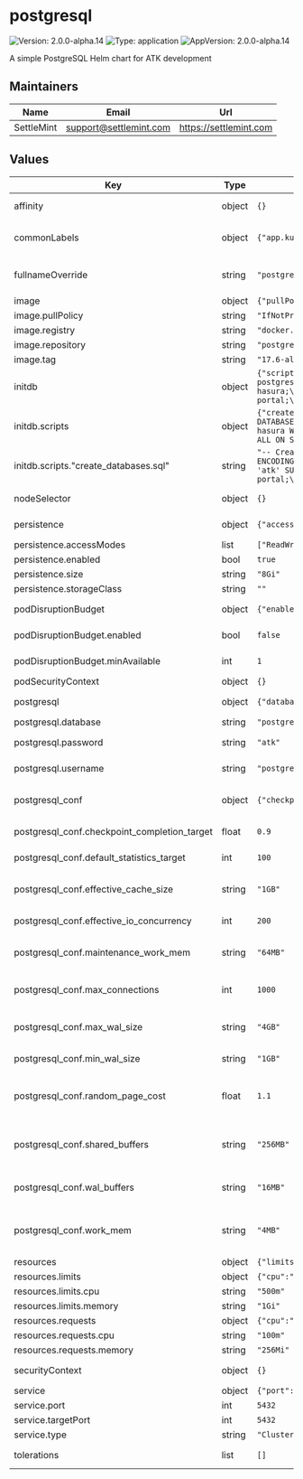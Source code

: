 # postgresql

![Version: 2.0.0-alpha.14](https://img.shields.io/badge/Version-2.0.0--alpha.14-informational?style=flat-square) ![Type: application](https://img.shields.io/badge/Type-application-informational?style=flat-square) ![AppVersion: 2.0.0-alpha.14](https://img.shields.io/badge/AppVersion-2.0.0--alpha.14-informational?style=flat-square)

A simple PostgreSQL Helm chart for ATK development

## Maintainers

| Name | Email | Url |
| ---- | ------ | --- |
| SettleMint | <support@settlemint.com> | <https://settlemint.com> |

## Values

| Key | Type | Default | Description |
|-----|------|---------|-------------|
| affinity | object | `{}` | Affinity for pod assignment (object) |
| commonLabels | object | `{"app.kubernetes.io/managed-by":"helm","kots.io/app-slug":"settlemint-atk"}` | Common labels to add to all PostgreSQL resources |
| fullnameOverride | string | `"postgresql"` | String to fully override common.names.fullname (string) |
| image | object | `{"pullPolicy":"IfNotPresent","registry":"docker.io","repository":"postgres","tag":"17.6-alpine"}` | Image configuration |
| image.pullPolicy | string | `"IfNotPresent"` | Image pull policy |
| image.registry | string | `"docker.io"` | Image registry |
| image.repository | string | `"postgres"` | Image repository |
| image.tag | string | `"17.6-alpine"` | Image tag |
| initdb | object | `{"scripts":{"create_databases.sql":"-- Create databases and users for all ATK services\nCREATE DATABASE blockscout;\nCREATE USER blockscout WITH PASSWORD 'atk' SUPERUSER;\nGRANT ALL PRIVILEGES ON DATABASE blockscout TO blockscout;\n\\c blockscout;\nGRANT ALL ON SCHEMA public TO blockscout;\n\n\\c postgres;\nCREATE DATABASE thegraph WITH ENCODING 'UTF8' LC_COLLATE='C' LC_CTYPE='C' TEMPLATE template0;\nCREATE USER thegraph WITH PASSWORD 'atk' SUPERUSER;\nGRANT ALL PRIVILEGES ON DATABASE thegraph TO thegraph;\n\\c thegraph;\nGRANT ALL ON SCHEMA public TO thegraph;\n\n\\c postgres;\nCREATE DATABASE hasura;\nCREATE USER hasura WITH PASSWORD 'atk' SUPERUSER;\nGRANT ALL PRIVILEGES ON DATABASE hasura TO hasura;\n\\c hasura;\nGRANT ALL ON SCHEMA public TO hasura;\n\n\\c postgres;\nCREATE DATABASE portal;\nCREATE USER portal WITH PASSWORD 'atk' SUPERUSER;\nGRANT ALL PRIVILEGES ON DATABASE portal TO portal;\n\\c portal;\nGRANT ALL ON SCHEMA public TO portal;\n\n\\c postgres;\nCREATE DATABASE txsigner;\nCREATE USER txsigner WITH PASSWORD 'atk' SUPERUSER;\nGRANT ALL PRIVILEGES ON DATABASE txsigner TO txsigner;\n\\c txsigner;\nGRANT ALL ON SCHEMA public TO txsigner;\n"}}` | Database initialization configuration (object) |
| initdb.scripts | object | `{"create_databases.sql":"-- Create databases and users for all ATK services\nCREATE DATABASE blockscout;\nCREATE USER blockscout WITH PASSWORD 'atk' SUPERUSER;\nGRANT ALL PRIVILEGES ON DATABASE blockscout TO blockscout;\n\\c blockscout;\nGRANT ALL ON SCHEMA public TO blockscout;\n\n\\c postgres;\nCREATE DATABASE thegraph WITH ENCODING 'UTF8' LC_COLLATE='C' LC_CTYPE='C' TEMPLATE template0;\nCREATE USER thegraph WITH PASSWORD 'atk' SUPERUSER;\nGRANT ALL PRIVILEGES ON DATABASE thegraph TO thegraph;\n\\c thegraph;\nGRANT ALL ON SCHEMA public TO thegraph;\n\n\\c postgres;\nCREATE DATABASE hasura;\nCREATE USER hasura WITH PASSWORD 'atk' SUPERUSER;\nGRANT ALL PRIVILEGES ON DATABASE hasura TO hasura;\n\\c hasura;\nGRANT ALL ON SCHEMA public TO hasura;\n\n\\c postgres;\nCREATE DATABASE portal;\nCREATE USER portal WITH PASSWORD 'atk' SUPERUSER;\nGRANT ALL PRIVILEGES ON DATABASE portal TO portal;\n\\c portal;\nGRANT ALL ON SCHEMA public TO portal;\n\n\\c postgres;\nCREATE DATABASE txsigner;\nCREATE USER txsigner WITH PASSWORD 'atk' SUPERUSER;\nGRANT ALL PRIVILEGES ON DATABASE txsigner TO txsigner;\n\\c txsigner;\nGRANT ALL ON SCHEMA public TO txsigner;\n"}` | Database initialization scripts |
| initdb.scripts."create_databases.sql" | string | `"-- Create databases and users for all ATK services\nCREATE DATABASE blockscout;\nCREATE USER blockscout WITH PASSWORD 'atk' SUPERUSER;\nGRANT ALL PRIVILEGES ON DATABASE blockscout TO blockscout;\n\\c blockscout;\nGRANT ALL ON SCHEMA public TO blockscout;\n\n\\c postgres;\nCREATE DATABASE thegraph WITH ENCODING 'UTF8' LC_COLLATE='C' LC_CTYPE='C' TEMPLATE template0;\nCREATE USER thegraph WITH PASSWORD 'atk' SUPERUSER;\nGRANT ALL PRIVILEGES ON DATABASE thegraph TO thegraph;\n\\c thegraph;\nGRANT ALL ON SCHEMA public TO thegraph;\n\n\\c postgres;\nCREATE DATABASE hasura;\nCREATE USER hasura WITH PASSWORD 'atk' SUPERUSER;\nGRANT ALL PRIVILEGES ON DATABASE hasura TO hasura;\n\\c hasura;\nGRANT ALL ON SCHEMA public TO hasura;\n\n\\c postgres;\nCREATE DATABASE portal;\nCREATE USER portal WITH PASSWORD 'atk' SUPERUSER;\nGRANT ALL PRIVILEGES ON DATABASE portal TO portal;\n\\c portal;\nGRANT ALL ON SCHEMA public TO portal;\n\n\\c postgres;\nCREATE DATABASE txsigner;\nCREATE USER txsigner WITH PASSWORD 'atk' SUPERUSER;\nGRANT ALL PRIVILEGES ON DATABASE txsigner TO txsigner;\n\\c txsigner;\nGRANT ALL ON SCHEMA public TO txsigner;\n"` | SQL script to create databases and users for all ATK services |
| nodeSelector | object | `{}` | Node labels for pod assignment (object) |
| persistence | object | `{"accessModes":["ReadWriteOnce"],"enabled":true,"size":"8Gi","storageClass":""}` | Persistence configuration |
| persistence.accessModes | list | `["ReadWriteOnce"]` | Access modes |
| persistence.enabled | bool | `true` | Enable persistence |
| persistence.size | string | `"8Gi"` | Storage size |
| persistence.storageClass | string | `""` | Storage class |
| podDisruptionBudget | object | `{"enabled":false,"minAvailable":1}` | Pod disruption budget configuration (object) |
| podDisruptionBudget.enabled | bool | `false` | Enable pod disruption budget (bool) |
| podDisruptionBudget.minAvailable | int | `1` | Minimum number of available pods (int) |
| podSecurityContext | object | `{}` | Pod security context |
| postgresql | object | `{"database":"postgres","password":"atk","username":"postgres"}` | PostgreSQL configuration |
| postgresql.database | string | `"postgres"` | Default database name |
| postgresql.password | string | `"atk"` | Default superuser password |
| postgresql.username | string | `"postgres"` | Default superuser username |
| postgresql_conf | object | `{"checkpoint_completion_target":0.9,"default_statistics_target":100,"effective_cache_size":"1GB","effective_io_concurrency":200,"maintenance_work_mem":"64MB","max_connections":1000,"max_wal_size":"4GB","min_wal_size":"1GB","random_page_cost":1.1,"shared_buffers":"256MB","wal_buffers":"16MB","work_mem":"4MB"}` | PostgreSQL configuration parameters (object) |
| postgresql_conf.checkpoint_completion_target | float | `0.9` | Target for completion of checkpoint processing |
| postgresql_conf.default_statistics_target | int | `100` | Default statistics target for table columns |
| postgresql_conf.effective_cache_size | string | `"1GB"` | Planner's assumption about the effective size of the disk cache (string) |
| postgresql_conf.effective_io_concurrency | int | `200` | Number of concurrent disk I/O operations |
| postgresql_conf.maintenance_work_mem | string | `"64MB"` | Specifies the maximum amount of memory for maintenance operations |
| postgresql_conf.max_connections | int | `1000` | Maximum number of concurrent connections (int) |
| postgresql_conf.max_wal_size | string | `"4GB"` | Maximum size to which the WAL will grow during automatic checkpoints |
| postgresql_conf.min_wal_size | string | `"1GB"` | Minimum size to which the WAL will shrink |
| postgresql_conf.random_page_cost | float | `1.1` | Planner's assumption about the cost of a non-sequentially-fetched disk page |
| postgresql_conf.shared_buffers | string | `"256MB"` | Amount of memory dedicated to PostgreSQL to use for caching data (string) |
| postgresql_conf.wal_buffers | string | `"16MB"` | Amount of memory used in shared memory for WAL data |
| postgresql_conf.work_mem | string | `"4MB"` | Amount of memory to be used by internal sort operations and hash tables |
| resources | object | `{"limits":{"cpu":"500m","memory":"1Gi"},"requests":{"cpu":"100m","memory":"256Mi"}}` | Resource configuration |
| resources.limits | object | `{"cpu":"500m","memory":"1Gi"}` | Resource limits |
| resources.limits.cpu | string | `"500m"` | CPU limit |
| resources.limits.memory | string | `"1Gi"` | Memory limit |
| resources.requests | object | `{"cpu":"100m","memory":"256Mi"}` | Resource requests |
| resources.requests.cpu | string | `"100m"` | CPU request |
| resources.requests.memory | string | `"256Mi"` | Memory request |
| securityContext | object | `{}` | Container security context |
| service | object | `{"port":5432,"targetPort":5432,"type":"ClusterIP"}` | Service configuration |
| service.port | int | `5432` | Service port |
| service.targetPort | int | `5432` | Target port |
| service.type | string | `"ClusterIP"` | Service type |
| tolerations | list | `[]` | Tolerations for pod assignment (list) |
